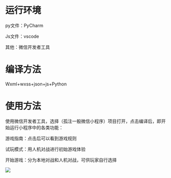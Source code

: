 # 运行环境
py文件：PyCharm

Js文件：vscode

其他：微信开发者工具

# 编译方法
Wxml+wxss+json+js+Python

# 使用方法
使用微信开发者工具，选择（孤注一骰微信小程序）项目打开，点击编译后，即开始运行小程序中的各类功能：

游戏指南：点击后可以看到游戏规则

试玩模式：用人机对战进行初始游戏体验

开始游戏：分为本地对战和人机对战，可供玩家自行选择

<img src="https://img.shields.io/github/license/tensorflow/tensorflow.svg"/>
